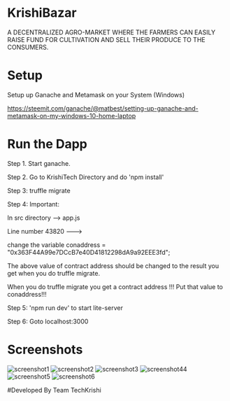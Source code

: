# KrishiBazar
  A DECENTRALIZED AGRO-MARKET WHERE THE FARMERS CAN EASILY RAISE FUND FOR CULTIVATION AND SELL THEIR PRODUCE TO THE CONSUMERS.
# Setup
 Setup up Ganache and Metamask on your System (Windows)
 
 https://steemit.com/ganache/@matbest/setting-up-ganache-and-metamask-on-my-windows-10-home-laptop

 # Run the Dapp
Step 1. Start ganache.

Step 2. Go to KrishiTech Directory and do 'npm install'

Step 3: truffle migrate

Step 4: Important:

In  src directory --> app.js

Line number 43820 --->

change the variable conaddress = "0x363F44A99e7DCcB7e40D41812298dA9a92EEE3fd"; 

The above value of contract address should be changed to the result you get when you do truffle migrate.

When you do truffle migrate you get a contract address !!!
Put that value to conaddress!!!


Step 5: 'npm run dev' to start lite-server

Step 6: Goto localhost:3000

# Screenshots

![screenshot1](https://github.com/aryansarkar13/TechKrishi/blob/master/Screenshots/ss1.PNG?raw=true)
![screenshot2](https://github.com/aryansarkar13/TechKrishi/blob/master/Screenshots/ss2.PNG?raw=true)
![screenshot3](https://github.com/aryansarkar13/TechKrishi/blob/master/Screenshots/ss3.PNG?raw=true)
![screenshot44](https://github.com/aryansarkar13/TechKrishi/blob/master/Screenshots/ss4.PNG?raw=true)
![screenshot5](https://github.com/aryansarkar13/TechKrishi/blob/master/Screenshots/ss5.PNG?raw=true)
![screenshot6](https://github.com/aryansarkar13/TechKrishi/blob/master/Screenshots/ss6.PNG?raw=true)

#Developed By
Team TechKrishi
